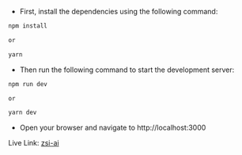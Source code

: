 - First, install the dependencies using the following command:

```bash
npm install

or

yarn
```

- Then run the following command to start the development server:
```bash
npm run dev

or 

yarn dev
```

- Open your browser and navigate to http://localhost:3000

Live Link: [zsi-ai](https://zsi-ai.vercel.app/) 